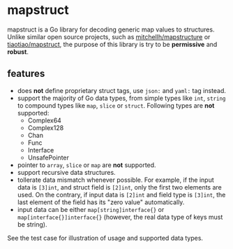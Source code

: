 # mapstruct

mapstruct is a Go library for decoding generic map values to structures. Unlike similar open source projects, such as [mitchellh/mapstructure](https://github.com/mitchellh/mapstructure) or [tiaotiao/mapstruct](https://github.com/tiaotiao/mapstruct), the purpose of this library is try to be **permissive** and **robust**.  

## features

* does **not** define proprietary struct tags, use `json:` and `yaml:` tag instead.
* support the majority of Go data types, from simple types like `int`, `string` to compound types like `map`, `slice` or `struct`.  Following types are **not** supported:
	* Complex64
	* Complex128
	* Chan
	* Func
	* Interface
	* UnsafePointer
* pointer to `array`, `slice` or `map` are **not** supported.
* support recursive data structures.
* tollerate data mismatch whenever possible.  For example, if the input data is `[3]int`, and struct field is `[2]int`, only the first two elements are used. On the contrary, if input data is `[2]int` and field type is `[3]int`, the last element of the field has its "zero value" automatically.
* input data can be either `map[string]interface{}` or `map[interface{}]interface{}` (however, the real data type of keys must be string).

See the test case for illustration of usage and supported data types.
